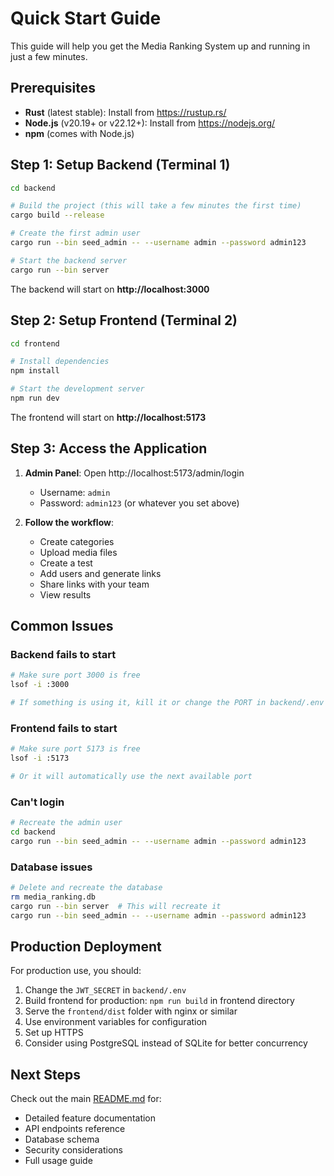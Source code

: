 # Quick Start Guide

This guide will help you get the Media Ranking System up and running in just a few minutes.

## Prerequisites

- **Rust** (latest stable): Install from https://rustup.rs/
- **Node.js** (v20.19+ or v22.12+): Install from https://nodejs.org/
- **npm** (comes with Node.js)

## Step 1: Setup Backend (Terminal 1)

```bash
cd backend

# Build the project (this will take a few minutes the first time)
cargo build --release

# Create the first admin user
cargo run --bin seed_admin -- --username admin --password admin123

# Start the backend server
cargo run --bin server
```

The backend will start on **http://localhost:3000**

## Step 2: Setup Frontend (Terminal 2)

```bash
cd frontend

# Install dependencies
npm install

# Start the development server
npm run dev
```

The frontend will start on **http://localhost:5173**

## Step 3: Access the Application

1. **Admin Panel**: Open http://localhost:5173/admin/login
   - Username: `admin`
   - Password: `admin123` (or whatever you set above)

2. **Follow the workflow**:
   - Create categories
   - Upload media files
   - Create a test
   - Add users and generate links
   - Share links with your team
   - View results

## Common Issues

### Backend fails to start
```bash
# Make sure port 3000 is free
lsof -i :3000

# If something is using it, kill it or change the PORT in backend/.env
```

### Frontend fails to start
```bash
# Make sure port 5173 is free
lsof -i :5173

# Or it will automatically use the next available port
```

### Can't login
```bash
# Recreate the admin user
cd backend
cargo run --bin seed_admin -- --username admin --password admin123
```

### Database issues
```bash
# Delete and recreate the database
rm media_ranking.db
cargo run --bin server  # This will recreate it
cargo run --bin seed_admin -- --username admin --password admin123
```

## Production Deployment

For production use, you should:

1. Change the `JWT_SECRET` in `backend/.env`
2. Build frontend for production: `npm run build` in frontend directory
3. Serve the `frontend/dist` folder with nginx or similar
4. Use environment variables for configuration
5. Set up HTTPS
6. Consider using PostgreSQL instead of SQLite for better concurrency

## Next Steps

Check out the main [README.md](./README.md) for:
- Detailed feature documentation
- API endpoints reference
- Database schema
- Security considerations
- Full usage guide
